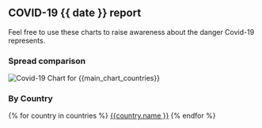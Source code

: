 ##  COVID-19 {{ date }} report
Feel free to use these charts to raise awareness about the danger Covid-19 represents. 

### Spread comparison 
![Covid-19 Chart for {{main_chart_countries}}]({{url_prefix}}_main_comparison.png "Covid-19 Chart for {{main_chart_countries}}")

### By Country
{% for country in countries %}
[{{country.name }}]({{country.path}})
{% endfor %}